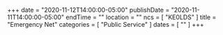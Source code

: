 +++
date = "2020-11-12T14:00:00-05:00"
publishDate = "2020-11-11T14:00:00-05:00"
endTime = ""
location = ""
ncs = [ "KE0LDS" ]
title = "Emergency Net"
categories = [ "Public Service" ]
dates = [ "" ]
+++
